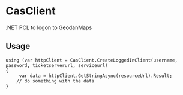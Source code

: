 CasClient
=========

.NET PCL to logon to GeodanMaps


Usage
-----
```
using (var httpClient = CasClient.CreateLoggedInClient(username, password, ticketserverurl, serviceurl)
{
     var data = httpClient.GetStringAsync(resourceUrl).Result;
    // do something with the data
}
```
